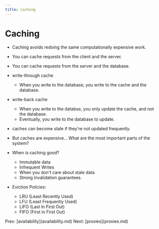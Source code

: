 ```yaml
---
title: caching
---
```


# Caching

- Caching avoids redoing the same computationally expensive work.

- You can cache requests from the client and the server.

- You can cache requests from the server and the database.

- write-through cache

  - When you write to the database, you write to the cache and the
    database.

- write-back cache

  - When you write to the databse, you only update the cache, and
    not the database.
  - Eventually, you write to the database to update.

- caches can become stale if they\'re not updated frequently.

- But caches are expensive\... What are the most important parts of
  the system?

- When is caching good?

  - Immutable data
  - Infrequent Writes
  - When you don\'t care about stale data
  - Strong Invalidation guarantees.

- Eviction Policies:

  - LRU (Least Recently Used)
  - LFU (Least Frequently Used)
  - LIFO (Last In First Out)
  - FIFO (First in First Out)

Prev: \[availability](availability.md) Next:
\[proxies](proxies.md)
